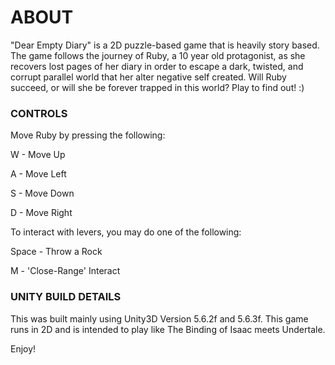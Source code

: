# ABOUT #

"Dear Empty Diary" is a 2D puzzle-based game that is heavily story based.
The game follows the journey of Ruby, a 10 year old protagonist, as she recovers lost pages of her diary in order to escape a dark, twisted, and corrupt parallel world that her alter negative self created.
Will Ruby succeed, or will she be forever trapped in this world? 
Play to find out! :)

### CONTROLS ###

Move Ruby by pressing the following:

W - Move Up

A - Move Left

S - Move Down

D - Move Right

To interact with levers, you may do one of the following:

Space - Throw a Rock

M - 'Close-Range' Interact

### UNITY BUILD DETAILS ###

This was built mainly using Unity3D Version 5.6.2f and 5.6.3f.
This game runs in 2D and is intended to play like The Binding of Isaac meets Undertale.


Enjoy!